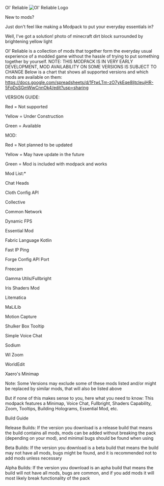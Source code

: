 Ol' Reliable
![Ol' Reliable Logo](https://github.com/user-attachments/assets/5e2e11f8-f1d7-4740-a6b1-5c5d64f627ea)

New to mods?

Just don't feel like making a Modpack to put your everyday essentials in?

Well, I've got a solution! photo of minecraft dirt block surrounded by brightening yellow light

Ol’ Reliable is a collection of mods that together form the everyday usual experience of a modded game without the hassle of trying to put something together by yourself. NOTE: THIS MODPACK IS IN VERY EARLY DEVELOPMENT, MOD AVAILABILITY ON SOME VERSIONS IS SUBJECT TO CHANGE Below is a chart that shows all supported versions and which mods are available on them: https://docs.google.com/spreadsheets/d/1FtwLTm-zO7ykEqe8ljtcleujHR-5FqDsSGmWwCnnOk4/edit?usp=sharing

VERSION GUIDE:

Red = Not supported

Yellow = Under Construction

Green = Available

MOD:

Red = Not planned to be updated

Yellow = May have update in the future

Green = Mod is included with modpack and works

Mod List:*

Chat Heads

Cloth Config API

Collective

Common Network

Dynamic FPS

Essential Mod

Fabric Language Kotlin

Fast IP Ping

Forge Config API Port

Freecam

Gamma Utils/Fullbright

Iris Shaders Mod

Litematica

MaLiLib

Motion Capture

Shulker Box Tooltip

Simple Voice Chat

Sodium

WI Zoom

WorldEdit

Xaero's Minimap

Note: Some Versions may exclude some of these mods listed and/or might be replaced by similar mods, that will also be listed above

But if none of this makes sense to you, here what you need to know: This modpack features a Minimap, Voice Chat, Fullbright, Shaders Capability, Zoom, Tooltips, Building Holograms, Essential Mod, etc.

Build Guide

Release Builds: If the version you download is a release build that means the build contains all mods, mods can be added without breaking the pack (depending on your mod), and minimal bugs should be found when using

Beta Builds: If the version you download is a beta build that means the build may not have all mods, bugs might be found, and it is recommended not to add mods unless necessary

Alpha Builds: If the version you download is an apha build that means the build will not have all mods, bugs are common, and if you add mods it will most likely break functionality of the pack

 
